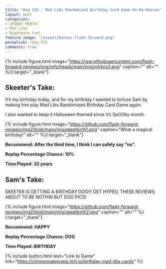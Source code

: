 ```yaml
---
title: "Day 155 - Mad Libs Randomized Birthday Card Game Re-Re-Review"
layout: post
categories:
- SPOOKY MONTH!
- Mad Libs
- Nightmare Fuel
feature_image: "/assets/banner-flash-forward.png"
permalink: /day-155
comments: true
---
```


{% include figure.html image="https://raw.githubusercontent.com/flash-forward-reviews/img/refs/heads/main/img/mlrbcg1.png" caption="" alt="" %}{:target="_blank"}

## Skeeter's Take:

It’s my birthday today, and for my birthday I wanted to torture Sam by making him play Mad Libs Randomized Birthday Card Game again. 

I also wanted to keep it Halloween themed since it’s SpOOky month. 


{% include figure.html image="https://github.com/flash-forward-reviews/img2/blob/main/img/skeetbirth1.png" caption="What a magical birthday!" alt="" %}{:target="_blank"}

**Recommend: After the third time, I think I can safely say “no”.**

**Replay Percentage Chance: 10%**

**Time Played: 32 years**

## Sam's Take:

SKEETER IS GETTING A BIRTHDAY DOG!!! GET HYPED, THESE REVIEWS ABOUT TO BE NOTHIN BUT DOG PICS!

{% include figure.html image="https://github.com/flash-forward-reviews/img2/blob/main/img/skeetbirth2.png" caption="" alt="" %}{:target="_blank"}

**Recommend: HAPPY** 

**Replay Percentage Chance: DOG**

**Time Played: BIRTHDAY**

{% include button.html text="Link to Game" link="https://chronomatopoeia.itch.io/birthday-mad-libs-cards" %}